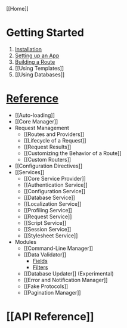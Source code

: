 [[Home]]

# Getting Started

1. [Installation](Getting-Started)
1. [Setting up an App](Setting-Up-Your-First-App)
1. [Building a Route](Building-Your-First-Route)
1. [[Using Templates]]
1. [[Using Databases]]

# [Reference](Framework-Reference)

- [[Auto-loading]]
- [[Core Manager]]
- Request Management
  - [[Routes and Providers]]
  - [[Lifecycle of a Request]]
  - [[Request Results]]
  - [[Customizing the Behavior of a Route]]
  - [[Custom Routers]]
- [[Configuration Directives]]
- [[Services]]
  - [[Core Service Provider]]
  - [[Authentication Service]]
  - [[Configuration Service]]
  - [[Database Service]]
  - [[Localization Service]]
  - [[Profiling Service]]
  - [[Request Service]]
  - [[Script Service]]
  - [[Session Service]]
  - [[Stylesheet Service]]
- Modules
  - [[Command-Line Manager]]
  - [[Data Validator]]
    - [Fields](Data-Validator-Fields)
    - [Filters](Data-Validator-Filters)
  - [[Database Updater]] (Experimental)
  - [[Error and Notification Manager]]
  - [[Fake Protocols]]
  - [[Pagination Manager]]

# [[API Reference]]

